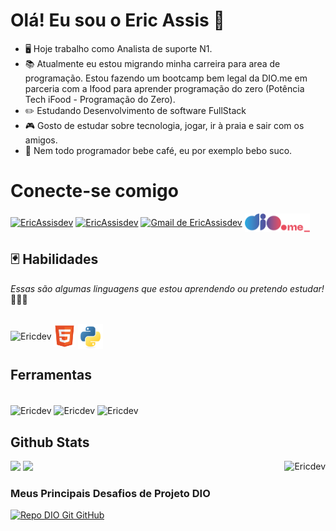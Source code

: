 # Olá! Eu sou o Eric Assis 👋

- 🖥️ Hoje trabalho como Analista de suporte N1.
- 📚 Atualmente eu estou migrando minha carreira para area de programação. Estou fazendo um bootcamp bem legal da DIO.me em parceria com a Ifood para aprender programação do zero (Potência Tech iFood - Programação do Zero).
- ✏️ Estudando Desenvolvimento de software FullStack
- 🎮 Gosto de estudar sobre tecnologia, jogar, ir à praia e sair com os amigos.
- 🍹 Nem todo programador bebe café, eu por exemplo bebo suco.

##

# Conecte-se comigo

<p align="left">
<a href="https://www.linkedin.com/in/ericassis" target="blank"><img align="center" src="https://raw.githubusercontent.com/rahuldkjain/github-profile-readme-generator/master/src/images/icons/Social/linked-in-alt.svg" alt="EricAssisdev" height="30" width="40" /></a>
<a href="https://www.instagram.com/eric_assis_/" target="blank"><img align="center" src="https://raw.githubusercontent.com/rahuldkjain/github-profile-readme-generator/master/src/images/icons/Social/instagram.svg" alt="EricAssisdev" height="30" width="40" /></a>
<a href="mailto:contatoericassis@gmail.com?" target="blank"><img align="center" src="https://upload.wikimedia.org/wikipedia/commons/7/7e/Gmail_icon_%282020%29.svg" alt="Gmail de EricAssisdev" height="30" width="40" /></a>
<a href="https://www.dio.me/users/ericassis_00" target="blank"><img align="center" src="https://raw.githubusercontent.com/EricAssisdev/EricAssisdev/bba0bc666dec3d833425fd11cd6c9348ddedfd92/3a52d6e3-a58c-4755-89c9-fbc093a8868f-removebg-preview.png" alt="EricAssisdev" height="30" /></a>
</p>

##

## 🃏 Habilidades

 *Essas são algumas linguagens que estou aprendendo ou pretendo estudar!* 👨🏽‍💻
 <div style="display: inline_block"><br>
 <img align="center" alt="Ericdev" height="40" width="40" src="https://raw.githubusercontent.com/rahulbanerjee26/githubProfileReadmeGenerator/main/icons/javascript.svg">
  <img align="center" alt="Ericdev" height="35" width="35" src="https://raw.githubusercontent.com/devicons/devicon/master/icons/html5/html5-original.svg">
  <img align="center" alt="Ericdev" height="40" width="40" src="https://raw.githubusercontent.com/devicons/devicon/master/icons/python/python-original.svg">

</div>
  
## Ferramentas

 <div style="display: inline_block"><br>
  <img align="center" alt="Ericdev" height="35" width="35" src="https://code.visualstudio.com/assets/images/code-stable.png">
  <img align="center" alt="Ericdev" height="35" width="35" src="https://raw.githubusercontent.com/rahulbanerjee26/githubProfileReadmeGenerator/main/icons/github.svg">
  <img align="center" alt="Ericdev" height="35" width="35" src="https://raw.githubusercontent.com/rahulbanerjee26/githubProfileReadmeGenerator/main/icons/git.svg">

##

## Github Stats
</div>
<img height="180em" src="https://github-readme-stats.vercel.app/api?username=EricAssisdev&show_icons=true&theme=dracula"/>
<img height="130em" src="https://github-readme-stats.vercel.app/api/top-langs/?username=EricAssisdev&layout=compact&theme=dracula"/>
<img height="180em" 
<img align="right" alt="Ericdev" src="https://gifs.eco.br/wp-content/uploads/2022/06/gifs-de-anime-lofi-9.gif"
</div>

### Meus Principais Desafios de Projeto DIO
[![Repo DIO Git GitHub](https://github-readme-stats.vercel.app/api/pin/?username=elidianaandrade&repo=dio-lab-open-source&border_color=30A3DC&show_icons=true&theme=dracula)](https://github.com/EricAssisdev/dio-lab-open-source)
